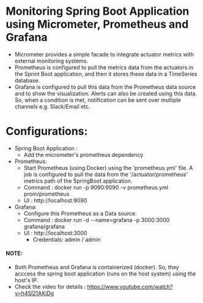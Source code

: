 # Monitoring Spring Boot Application using Micrometer, Prometheus and Grafana
* Micrometer provides a simple facade to integrate actuator metrics with external monitoring systems.
* Prometheus is configured to pull the metrics data from the actuators in the Sprint Boot application, and then it stores these data in a TimeSeries database.
* Grafana is configured to pull this data from the Prometheus data source and to show the visualization. Alerts can also be created using this data. So, when a condition is met, notification can be sent over multiple channels e.g. Slack/Email etc.

# Configurations:
* Spring Boot Application : 
  * Add the micrometer's prometheus dependency
* Prometheus:
  * Start Prometheus (using Docker) using the 'prometheus.yml' file. A job is configured to pull the data from the '/actuator/prometheus' metrics path of the SpringBoot application.
  * Command : docker run -p 9090:9090 -v prometheus.yml prom/prometheus
  * UI : http://localhost:9090
* Grafana:
  * Configure this Prometheus as a Data source.
  * Command :  docker run -d --name=grafana -p 3000:3000 grafana/grafana
  * UI : http://localhost:3000
    * Credentials: admin / admin


#### NOTE:
* Both Prometheus and Grafana is containerized (docker). So, they acccess the spring boot application (runs on the host system) using the host's IP.
* Check the video for details : https://www.youtube.com/watch?v=h4Sl21AKiDg
  


